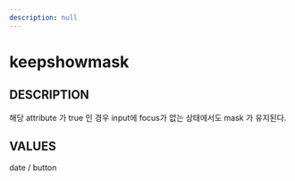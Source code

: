 ```yaml
---
description: null
---
```


# keepshowmask

## DESCRIPTION

해당 attribute 가 true 인 경우 input에 focus가 없는 상태에서도 mask 가 유지된다.

## VALUES

date / button

